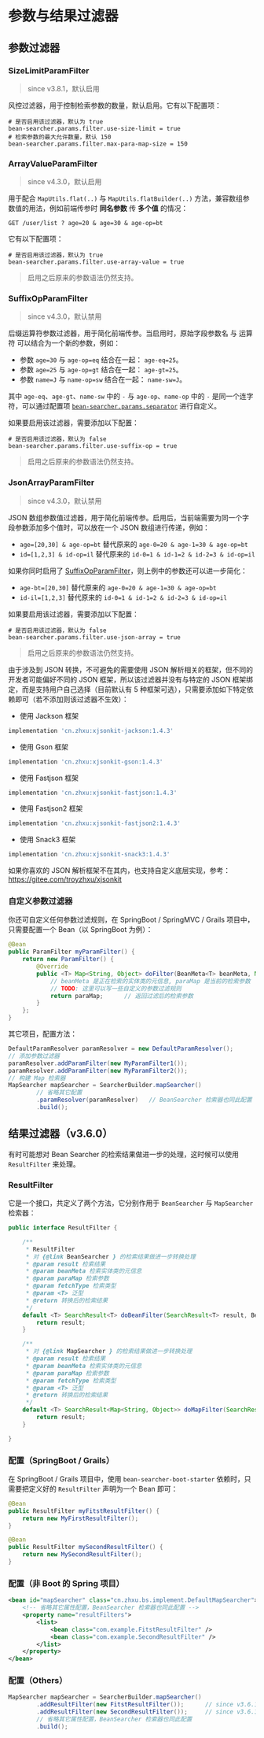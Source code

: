 # 参数与结果过滤器

## 参数过滤器

### SizeLimitParamFilter

> since v3.8.1，默认启用

风控过滤器，用于控制检索参数的数量，默认启用。它有以下配置项：

```properties
# 是否启用该过滤器，默认为 true
bean-searcher.params.filter.use-size-limit = true
# 检索参数的最大允许数量，默认 150
bean-searcher.params.filter.max-para-map-size = 150
```

### ArrayValueParamFilter

> since v4.3.0，默认启用

用于配合 `MapUtils.flat(..)` 与 `MapUtils.flatBuilder(..)` 方法，兼容数组参数值的用法，例如前端传参时 **同名参数** 传 **多个值** 的情况：

```
GET /user/list ? age=20 & age=30 & age-op=bt
```

它有以下配置项：

```properties
# 是否启用该过滤器，默认为 true
bean-searcher.params.filter.use-array-value = true
```

> 启用之后原来的参数语法仍然支持。

### SuffixOpParamFilter

> since v4.3.0，默认禁用

后缀运算符参数过滤器，用于简化前端传参。当启用时，原始字段参数名 与 运算符 可以结合为一个新的参数，例如：

* 参数 `age=30` 与 `age-op=eq` 结合在一起： `age-eq=25`。
* 参数 `age=25` 与 `age-op=gt` 结合在一起： `age-gt=25`。
* 参数 `name=J` 与 `name-op=sw` 结合在一起： `name-sw=J`。

其中 `age-eq`、`age-gt`、`name-sw` 中的 `-` 与 `age-op`、`name-op` 中的 `-` 是同一个连字符，可以通过配置项 [`bean-searcher.params.separator`](/guide/param/field) 进行自定义。

如果要启用该过滤器，需要添加以下配置：

```properties
# 是否启用该过滤器，默认为 false
bean-searcher.params.filter.use-suffix-op = true
```

> 启用之后原来的参数语法仍然支持。

### JsonArrayParamFilter

> since v4.3.0，默认禁用

JSON 数组参数值过滤器，用于简化前端传参。启用后，当前端需要为同一个字段参数添加多个值时，可以放在一个 JSON 数组进行传递，例如：

* `age=[20,30] & age-op=bt` 替代原来的 `age-0=20 & age-1=30 & age-op=bt`
* `id=[1,2,3] & id-op=il` 替代原来的 `id-0=1 & id-1=2 & id-2=3 & id-op=il`

如果你同时启用了 [SuffixOpParamFilter](#suffixopparamfilter)，则上例中的参数还可以进一步简化：

* `age-bt=[20,30]` 替代原来的 `age-0=20 & age-1=30 & age-op=bt`
* `id-il=[1,2,3]` 替代原来的 `id-0=1 & id-1=2 & id-2=3 & id-op=il`

如果要启用该过滤器，需要添加以下配置：

```properties
# 是否启用该过滤器，默认为 false
bean-searcher.params.filter.use-json-array = true
```

> 启用之后原来的参数语法仍然支持。

由于涉及到 JSON 转换，不可避免的需要使用 JSON 解析相关的框架，但不同的开发者可能偏好不同的 JSON 框架，所以该过滤器并没有与特定的 JSON 框架绑定，而是支持用户自己选择（目前默认有 5 种框架可选），只需要添加如下特定依赖即可（若不添加则该过滤器不生效）： 

* 使用 Jackson 框架

```gradle
implementation 'cn.zhxu:xjsonkit-jackson:1.4.3'
```

* 使用 Gson 框架

```gradle
implementation 'cn.zhxu:xjsonkit-gson:1.4.3'
```

* 使用 Fastjson 框架

```gradle
implementation 'cn.zhxu:xjsonkit-fastjson:1.4.3'
```

* 使用 Fastjson2 框架

```gradle
implementation 'cn.zhxu:xjsonkit-fastjson2:1.4.3'
```

* 使用 Snack3 框架

```gradle
implementation 'cn.zhxu:xjsonkit-snack3:1.4.3'
```

如果你喜欢的 JSON 解析框架不在其内，也支持自定义底层实现，参考：https://gitee.com/troyzhxu/xjsonkit

### 自定义参数过滤器

你还可自定义任何参数过滤规则，在 SpringBoot / SpringMVC / Grails 项目中，只需要配置一个 Bean（以 SpringBoot 为例）：

```java
@Bean
public ParamFilter myParamFilter() {
    return new ParamFilter() {
        @Override
        public <T> Map<String, Object> doFilter(BeanMeta<T> beanMeta, Map<String, Object> paraMap) {
            // beanMeta 是正在检索的实体类的元信息, paraMap 是当前的检索参数
            // TODO: 这里可以写一些自定义的参数过滤规则
            return paraMap;      // 返回过滤后的检索参数
        }
    };
}
```

其它项目，配置方法：

```java
DefaultParamResolver paramResolver = new DefaultParamResolver();
// 添加参数过滤器
paramResolver.addParamFilter(new MyParamFilter1());
paramResolver.addParamFilter(new MyParamFilter2());
// 构建 Map 检索器
MapSearcher mapSearcher = SearcherBuilder.mapSearcher()
        // 省略其它配置
        .paramResolver(paramResolver)   // BeanSearcher 检索器也同此配置
        .build();
```

## 结果过滤器（v3.6.0）

有时可能想对 Bean Searcher 的检索结果做进一步的处理，这时候可以使用 `ResultFilter` 来处理。

### ResultFilter

它是一个接口，共定义了两个方法，它分别作用于 `BeanSearcher` 与 `MapSearcher` 检索器：

```java
public interface ResultFilter {

    /**
     * ResultFilter
     * 对 {@link BeanSearcher } 的检索结果做进一步转换处理
     * @param result 检索结果
     * @param beanMeta 检索实体类的元信息
     * @param paraMap 检索参数
     * @param fetchType 检索类型
     * @param <T> 泛型
     * @return 转换后的检索结果
     */
    default <T> SearchResult<T> doBeanFilter(SearchResult<T> result, BeanMeta<T> beanMeta, Map<String, Object> paraMap, FetchType fetchType) {
        return result;
    }

    /**
     * 对 {@link MapSearcher } 的检索结果做进一步转换处理
     * @param result 检索结果
     * @param beanMeta 检索实体类的元信息
     * @param paraMap 检索参数
     * @param fetchType 检索类型
     * @param <T> 泛型
     * @return 转换后的检索结果
     */
    default <T> SearchResult<Map<String, Object>> doMapFilter(SearchResult<Map<String, Object>> result, BeanMeta<T> beanMeta, Map<String, Object> paraMap, FetchType fetchType) {
        return result;
    }

}
```

### 配置（SpringBoot / Grails）

在 SpringBoot / Grails 项目中，使用 `bean-searcher-boot-starter` 依赖时，只需要把定义好的 `ResultFilter` 声明为一个 Bean 即可：

```java
@Bean
public ResultFilter myFitstResultFilter() {
    return new MyFirstResultFilter();
}

@Bean
public ResultFilter mySecondResultFilter() {
    return new MySecondResultFilter();
}
```

### 配置（非 Boot 的 Spring 项目）

```xml
<bean id="mapSearcher" class="cn.zhxu.bs.implement.DefaultMapSearcher">
    <!-- 省略其它属性配置，BeanSearcher 检索器也同此配置 -->
    <property name="resultFilters">
        <list>
            <bean class="com.example.FitstResultFilter" />
            <bean class="com.example.SecondResultFilter" />
        </list>
    </property>
</bean>
```

### 配置（Others）

```java
MapSearcher mapSearcher = SearcherBuilder.mapSearcher()
        .addResultFilter(new FitstResultFilter());      // since v3.6.1
        .addResultFilter(new SecondResultFilter());     // since v3.6.1
        // 省略其它属性配置，BeanSearcher 检索器也同此配置
        .build();
```
